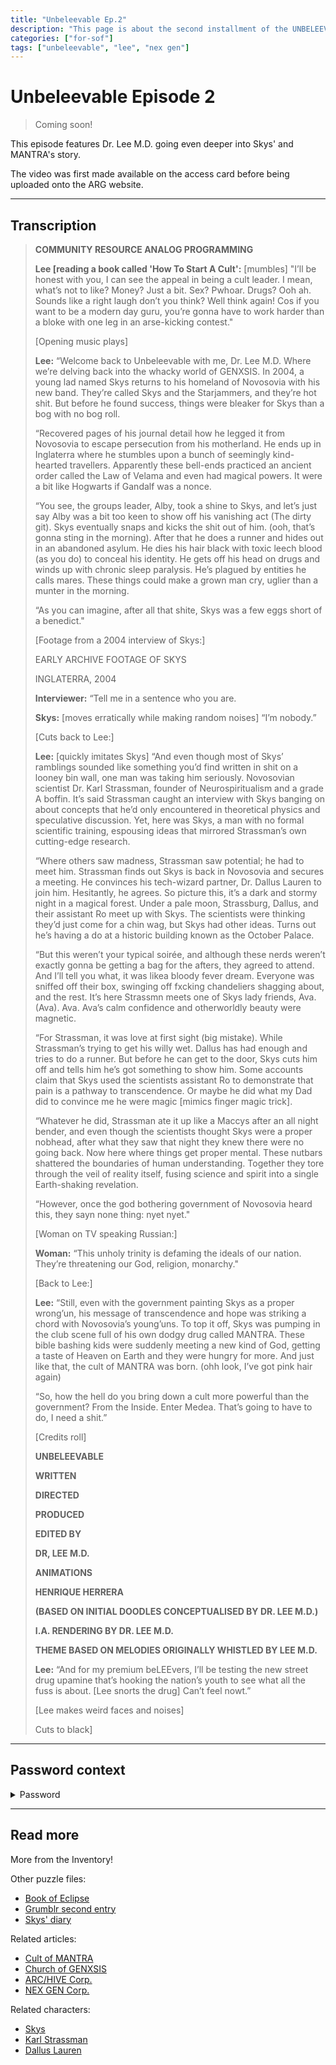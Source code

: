 ```yaml
---
title: "Unbeleevable Ep.2"
description: "This page is about the second installment of the UNBELEEVABLE docu-series, created by Dr. Lee M.D."
categories: ["for-sof"]
tags: ["unbeleevable", "lee", "nex gen"]
---
```


# Unbeleevable Episode 2

>Coming soon!

This episode features Dr. Lee M.D. going even deeper into Skys' and MANTRA's story. 

The video was first made available on the access card before being uploaded onto the ARG website.

***

## Transcription

> **COMMUNITY RESOURCE ANALOG PROGRAMMING**
> 
> **Lee [reading a book called 'How To Start A Cult':** [mumbles] "I’ll be honest with you, 
>I can see the appeal in being a cult leader. I mean, what’s not to like? Money? Just a bit. 
>Sex? Pwhoar. Drugs? Ooh ah. Sounds like a right laugh don’t you think? Well think again! 
>Cos if you want to be a modern day guru, 
>you’re gonna have to work harder than a bloke with one leg in an arse-kicking contest."
>
>[Opening music plays]
>
>**Lee:** “Welcome back to Unbeleevable with me, Dr. Lee M.D. Where we’re delving back into the whacky world of GENXSIS. 
>In 2004, a young lad named Skys returns to his homeland of Novosovia with his new band. 
>They’re called Skys and the Starjammers, and they’re hot shit. 
>But before he found success, things were bleaker for Skys than a bog with no bog roll. 
>
>“Recovered pages of his journal detail how he legged it from Novosovia to escape persecution from his motherland. 
>He ends up in Inglaterra where he stumbles upon a bunch of seemingly kind-hearted travellers. 
>Apparently these bell-ends practiced an ancient order called the Law of Velama and even had magical powers. 
>It were a bit like Hogwarts if Gandalf was a nonce. 
>
>“You see, the groups leader, Alby, took a shine to Skys, 
>and let’s just say Alby was a bit too keen to show off his vanishing act (The dirty git). 
>Skys eventually snaps and kicks the shit out of him. (ooh, that’s gonna sting in the morning). 
>After that he does a runner and hides out in an abandoned asylum. 
>He dies his hair black with toxic leech blood (as you do) to conceal his identity. 
>He gets off his head on drugs and winds up with chronic sleep paralysis. 
>He’s plagued by entities he calls mares. 
>These things could make a grown man cry, uglier than a munter in the morning. 
>
>“As you can imagine, after all that shite, Skys was a few eggs short of a benedict."
>
>[Footage from a 2004 interview of Skys:]
>
>EARLY ARCHIVE FOOTAGE OF SKYS
> 
>INGLATERRA, 2004
>
>**Interviewer:** “Tell me in a sentence who you are.
>
>**Skys:** [moves erratically while making random noises] “I’m nobody.”
>
>[Cuts back to Lee:]
>
>**Lee:** [quickly imitates Skys] 
>“And even though most of Skys’ ramblings sounded like something you’d find written in shit on a looney bin wall, 
>one man was taking him seriously. 
>Novosovian scientist Dr. Karl Strassman, founder of Neurospiritualism and a grade A boffin. 
>It’s said Strassman caught an interview with Skys banging on about concepts that he’d only encountered in theoretical 
>physics and speculative discussion. 
>Yet, here was Skys, a man with no formal scientific training, 
>espousing ideas that mirrored Strassman’s own cutting-edge research.
> 
>“Where others saw madness, Strassman saw potential; he had to meet him. 
>Strassman finds out Skys is back in Novosovia and secures a meeting. 
>He convinces his tech-wizard partner, Dr. Dallus Lauren to join him. 
>Hesitantly, he agrees. So picture this, it’s a dark and stormy night in a magical forest. 
>Under a pale moon, Strassburg, Dallus, and their assistant Ro meet up with Skys. 
>The scientists were thinking they’d just come for a chin wag, but Skys had other ideas. 
>Turns out he’s having a do at a historic building known as the October Palace.
>
>“But this weren’t your typical soirée, and although these nerds weren’t exactly gonna be getting a bag for the afters, 
>they agreed to attend. And I’ll tell you what, it was likea bloody fever dream. 
>Everyone was sniffed off their box, swinging off fxcking chandeliers shagging about, and the rest. 
>It’s here Strassmn meets one of Skys lady friends, Ava. (Ava). Ava. 
>Ava’s calm confidence and otherworldly beauty were magnetic. 
>
>“For Strassman, it was love at first sight (big mistake). 
>While Strassman’s trying to get his willy wet. 
>Dallus has had enough and tries to do a runner. 
>But before he can get to the door, Skys cuts him off and tells him he’s got something to show him. 
>Some accounts claim that Skys used the scientists assistant Ro to demonstrate that pain is a pathway to transcendence. 
>Or maybe he did what my Dad did to convince me he were magic [mimics finger magic trick].
>
>“Whatever he did, Strassman ate it up like a Maccys after an all night bender, 
>and even though the scientists thought Skys were a proper nobhead, 
>after what they saw that night they knew there were no going back. 
>Now here where things get proper mental. 
>These nutbars shattered the boundaries of human understanding. 
>Together they tore through the veil of reality itself, 
>fusing science and spirit into a single Earth-shaking revelation. 
>
>“However, once the god bothering government of Novosovia heard this, they sayn none thing: nyet nyet." 
>
>[Woman on TV speaking Russian:]
>
>**Woman:** “This unholy trinity is defaming the ideals of our nation. 
>They’re threatening our God, religion, monarchy."
>
>[Back to Lee:]
>
>**Lee:** “Still, even with the government painting Skys as a proper wrong’un, 
>his message of transcendence and hope was striking a chord with Novosovia’s young’uns. 
>To top it off, Skys was pumping in the club scene full of his own dodgy drug called MANTRA. 
>These bible bashing kids were suddenly meeting a new kind of God, 
>getting a taste of Heaven on Earth and they were hungry for more. 
>And just like that, the cult of MANTRA was born. (ohh look, I’ve got pink hair again)
>
>“So, how the hell do you bring down a cult more powerful than the government? 
>From the Inside. Enter Medea. 
>That’s going to have to do, I need a shit.”
>
>[Credits roll]
>
>**UNBELEEVABLE**
>
>**WRITTEN**
> 
>**DIRECTED**
> 
>**PRODUCED**
> 
>**EDITED BY**
> 
>**DR, LEE M.D.**
>
>**ANIMATIONS**
> 
>**HENRIQUE HERRERA**
> 
>**(BASED ON INITIAL DOODLES CONCEPTUALISED BY DR. LEE M.D.)**
>
>**I.A. RENDERING BY DR. LEE M.D.**
>
>**THEME BASED ON MELODIES ORIGINALLY WHISTLED BY LEE M.D.**
>
>**Lee:** “And for my premium beLEEvers, 
>I’ll be testing the new street drug upamine that’s hooking the nation’s youth to see what all the fuss is about. 
>[Lee snorts the drug] Can’t feel nowt.”
>
>[Lee makes weird faces and noises]
>
>Cuts to black]

***

## Password context

<details class="password">
<summary>Password</summary>
It's the sliders puzzle at the bottom right cornner of the inventory.

</details>

***

## Read more

More from the Inventory!

Other puzzle files:
- [Book of Eclipse](book-of-eclipse)
- [Grumblr second entry](grumblr2)
- [Skys' diary](skys-diary)

Related articles:

- [Cult of MANTRA](../lore/mantra)
- [Church of GENXSIS](../lore/church)
- [ARC/HIVE Corp.](../lore/archive)
- [NEX GEN Corp.](../lore/nex-gen-corporation)

Related characters:

- [Skys](../characters/skys)
- [Karl Strassman](../characters/strassman)
- [Dallus Lauren](../characters/dallus-lauren)